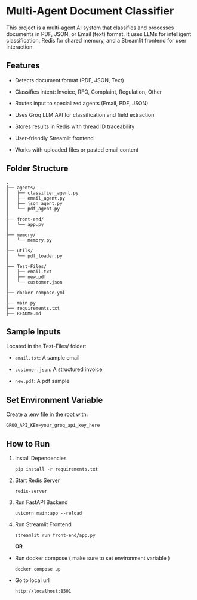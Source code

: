 # Multi-Agent Document Classifier
This project is a multi-agent AI system that classifies and processes documents in PDF, JSON, or Email (text) format. It uses LLMs for intelligent classification, Redis for shared memory, and a Streamlit frontend for user interaction.

## Features
- Detects document format (PDF, JSON, Text)

- Classifies intent: Invoice, RFQ, Complaint, Regulation, Other

- Routes input to specialized agents (Email, PDF, JSON)

- Uses Groq LLM API for classification and field extraction

- Stores results in Redis with thread ID traceability

- User-friendly Streamlit frontend

- Works with uploaded files or pasted email content

## Folder Structure
```
.
├── agents/
│   ├── classifier_agent.py       
│   ├── email_agent.py         
│   ├── json_agent.py             
│   └── pdf_agent.py            
│
├── front-end/
│   └── app.py                  
│
├── memory/
│   └── memory.py                
│
├── utils/
│   └── pdf_loader.py        
│
├── Test-Files/
│   ├── email.txt
│   ├── new.pdf                 
│   └── customer.json             
│
├── docker-compose.yml
│
├── main.py                     
├── requirements.txt              
├── README.md                  
```

## Sample Inputs
Located in the Test-Files/ folder:

- `email.txt`: A sample email

- `customer.json`: A structured invoice

- `new.pdf`: A pdf sample

## Set Environment Variable
Create a .env file in the root with:
```
GROQ_API_KEY=your_groq_api_key_here
```

## How to Run

1. Install Dependencies
   ```
   pip install -r requirements.txt
   ```
2. Start Redis Server
   ```
   redis-server
   ```
3. Run FastAPI Backend
   ```
   uvicorn main:app --reload
   ```
4. Run Streamlit Frontend
   ```
   streamlit run front-end/app.py
   ```

   **OR**

- Run docker compose ( make sure to set environment variable )
   ```
   docker compose up
   ```
- Go to local url
   ```
   http://localhost:8501
   ```


